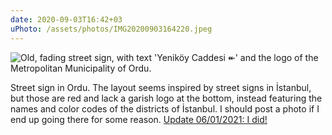 ```yaml
---
date: 2020-09-03T16:42+03
uPhoto: /assets/photos/IMG20200903164220.jpeg
---
```


![Old, fading street sign, with text 'Yeniköy Caddesi ↞' and the logo of the Metropolitan Municipality of Ordu.]({{uPhoto}})

Street sign in Ordu. The layout seems inspired by street signs in İstanbul, but those are red and lack a garish logo at the bottom, instead featuring the names and color codes of the districts of İstanbul. I should post a photo if I end up going there for some reason. <ins>Update 06/01/2021: [I did!](https://denizaksimsek.com/2020/istanbul-street-sign/)</ins>
